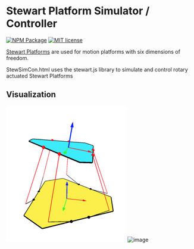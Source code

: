# Stewart Platform Simulator / Controller

[![NPM Package](https://img.shields.io/npm/v/stewart.svg?style=flat)](https://npmjs.org/package/stewart "View this project on npm")
[![MIT license](http://img.shields.io/badge/license-MIT-brightgreen.svg)](http://opensource.org/licenses/MIT)


[Stewart Platforms](https://raw.org/research/inverse-kinematics-of-a-stewart-platform/) are used for motion platforms with six dimensions of freedom.

StewSimCon.html uses the stewart.js library to simulate and control rotary actuated Stewart Platforms

## Visualization

![Stewart-Platform](res/stewart-platform.png "Stewart Platform Visualization")          <img width="1616" height="947" alt="image" src="https://github.com/user-attachments/assets/0d839262-89da-4751-b0d2-8c2439804b9f" />

